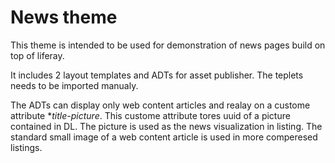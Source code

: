 # News theme

This theme is intended to be used for demonstration of news pages build on top of liferay.

It includes 2 layout templates and ADTs for asset publisher. The teplets needs to be imported manualy. 

The ADTs can display only web content articles and realay on a custome attribute **title-picture*. This custome attribute tores uuid of a picture contained in DL. The picture is used as the news visualization in listing. The standard small image of a web content article is used in more comperesed listings. 
